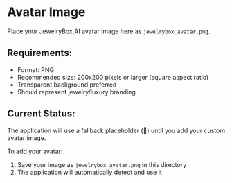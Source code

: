 # Avatar Image

Place your JewelryBox.AI avatar image here as `jewelrybox_avatar.png`.

## Requirements:
- Format: PNG
- Recommended size: 200x200 pixels or larger (square aspect ratio)
- Transparent background preferred
- Should represent jewelry/luxury branding

## Current Status:
The application will use a fallback placeholder (💎) until you add your custom avatar image.

To add your avatar:
1. Save your image as `jewelrybox_avatar.png` in this directory
2. The application will automatically detect and use it 